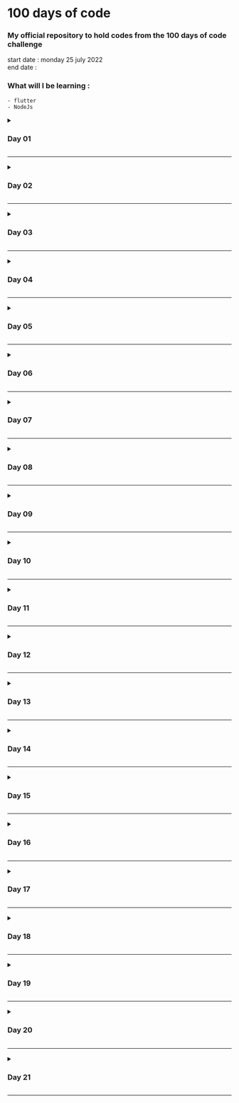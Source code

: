 # 100 days of code

### My official repository to hold codes from the 100 days of code challenge

start date : monday 25 july 2022  
end date   : 

### What will I be learning : 
	- flutter
	- NodeJs
	

	
<details>
	<summary><h3>Day 01</h3></summary>
	
	- learned the basics of Dart programming language
	
</details>
<hr/>

<details>
	<summary><h3>Day 02</h3></summary>
	
	- continued learning Dart
	- started learning Flutter

</details>
<hr/>

<details>
	<summary><h3>Day 03</h3></summary>
	
	- input widgets
	- text widgets
	- style widdets

</details>
<hr/>

<details>
	<summary><h3>Day 04</h3></summary>
	
	- navigation between screens
	- TextField validator
	- Form validation

</details>
<hr/>

<details>
	<summary><h3>Day 05</h3></summary>
	
	- setup firebase with flutter
	- firebase authentication

</details>
<hr/>

<details>
	<summary><h3>Day 06</h3></summary>
	
	- firebase authentication

</details>
<hr/>

<details>
	<summary><h3>Day 07</h3></summary>
	
	- TextSpan
	- Navigating bettwen screens

</details>
<hr/>

<details>
	<summary><h3>Day 08</h3></summary>
	
- back to nodejs
	- http server
	- serving string, html, json, pdf, mp3, mp4, etc.  
[see](https://github.com/milkiyd/30DaysOfNodeJs/tree/master/day_01)

</details>
<hr/>

<details>
	<summary><h3>Day 09</h3></summary>
	
- Node js
	- file system
	- read, write, append, rename, delete files
	- syncronous, asynchronous  
[see](https://github.com/milkiyd/30DaysOfNodeJs/tree/master/day_02)
</details>
<hr/>

<details>
	<summary><h3>Day 10</h3></summary>
	
- Node js
	- regex
	- find specific expression in a string
	- validate email, password, etc.
[see](https://github.com/milkiyd/30DaysOfNodeJs/tree/master/day_03)
</details>
<hr/>

<details>
	<summary><h3>Day 11</h3></summary>
	
- Node js
	- console
	- methods: log, error, warn, time, count
[see](https://github.com/milkiyd/30DaysOfNodeJs/tree/master/day_04)
</details>
<hr/>

<details>
	<summary><h3>Day 12</h3></summary>
	
- Node js
	- erros
</details>
<hr/>

<details>
	<summary><h3>Day 13</h3></summary>
	
- Node js
	- array methods
</details>
<hr/>

<details>
	<summary><h3>Day 14</h3></summary>
	
- Node js
	- npm
</details>
<hr/>

<details>
	<summary><h3>Day 15</h3></summary>
	
- Node js
	- publishing npm packages
</details>
<hr/>

<details>
	<summary><h3>Day 16</h3></summary>
	
- Node js
	- hashing and hmac
	- encryption and decryption
</details>
<hr/>

<details>
	<summary><h3>Day 17</h3></summary>
	
- Node js
	- expres.js
</details>
<hr/>

<details>
	<summary><h3>Day 18</h3></summary>
	
- Node js
	- more about express.js
</details>
<hr/>

<details>
	<summary><h3>Day 19</h3></summary>
	
- Node js
	- mongodb
	- mongoose
</details>
<hr/>

<details>
	<summary><h3>Day 20</h3></summary>
	
- Node js
	- signup and login forms
	- express.js
	- mongodb
</details>
<hr/>

<details>
	<summary><h3>Day 21</h3></summary>
	
- Node js
	- socket.io
</details>
<hr/>